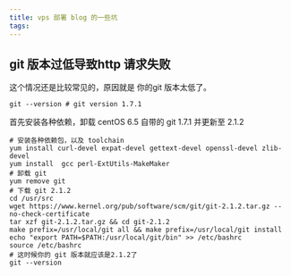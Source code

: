 ```yaml
---
title: vps 部署 blog 的一些坑
tags:
---
```


## git 版本过低导致http 请求失败
这个情况还是比较常见的，原因就是 你的git 版本太低了。

```shell
git --version # git version 1.7.1
```
首先安装各种依赖，卸载 centOS 6.5 自带的 git 1.7.1 并更新至 2.1.2

```shell
# 安装各种依赖包，以及 toolchain
yum install curl-devel expat-devel gettext-devel openssl-devel zlib-devel
yum install  gcc perl-ExtUtils-MakeMaker
# 卸载 git
yum remove git
# 下载 git 2.1.2
cd /usr/src
wget https://www.kernel.org/pub/software/scm/git/git-2.1.2.tar.gz --no-check-certificate
tar xzf git-2.1.2.tar.gz && cd git-2.1.2
make prefix=/usr/local/git all && make prefix=/usr/local/git install
echo "export PATH=$PATH:/usr/local/git/bin" >> /etc/bashrc
source /etc/bashrc
# 这时候你的 git 版本就应该是2.1.2了
git --version
```



